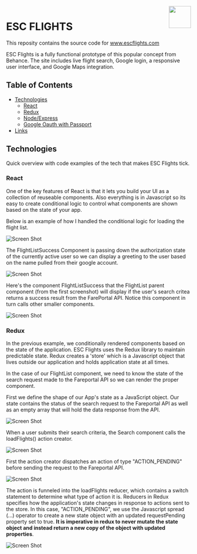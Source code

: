 <a href="http://www.escflights.com/">
  <img src="images/paper-airplane-clipart-2.png" alt="" title="Aimeos" align="right" height="60" />
</a>

ESC FLIGHTS
======================

This reposity contains the source code for www.escflights.com 

ESC Flights is a fully functional prototype of 
<a src="https://www.behance.net/gallery/45904083/Google-Flights-Concept">this</a> popular concept from Behance.
The site includes live flight search, Google login, a responsive user interface, and Google Maps integration.

## Table of Contents

- [Technologies](#technologies)
  - [React](#react)
  - [Redux](#redux)
  - [Node/Express](#node/express)
  - [Google Oauth with Passport](#oauth)
- [Links](#links)

## Technologies 

Quick overview with code examples of the tech that makes ESC Flights tick. 

### React 

One of the key features of React is that it lets you build your UI as a collection of reuseable components. Also everything is in Javascript so its easy to create conditional logic to control what components are shown based on the state of your app. 

Below is an example of how I handled the conditional logic for loading the flight list. 

![Screen Shot](/images/React_condRender.png?raw=true)

The FlightListSuccess Component is passing down the authorization state of the currently active user so we can display a greeting to the user based on the name pulled from their google account.

![Screen Shot](/images/auth_greeting.png?raw=true)

Here's the component FlightListSuccess that the FlightList parent component (from the first screenshot) will display if the user's search critea returns a success result from the FarePortal API. Notice this component in turn calls other smaller components. 

![Screen Shot](/images/flightlistsuccess.png?raw=true)

### Redux 

In the previous example, we conditionally rendered components based on the state of the application. ESC Flights uses the Redux library to maintain predictable state. Redux creates a 'store' which is a Javascript object that lives outside our application and holds application state at all times. 

In the case of our FlightList component, we need to know the state of the search request made to the Fareportal API so we can render the proper component. 

First we define the shape of our App's state as a JavaScript object. Our state contains the status of the search request to the Fareportal API as well as an empty array that will hold the data response from the API.

![Screen Shot](/images/state.png?raw=true)

When a user submits their search criteria, the Search component calls the loadFlights() action creator. 

![Screen Shot](/images/LoadFlights_creator.png?raw=true)

First the action creator dispatches an action of type "ACTION_PENDING" before sending the request to the Fareportal API.

![Screen Shot](/images/action_pending.png?raw=true)

The action is funneled into the loadFlights reducer, which contains a switch statement to determine what type of action it is. Reducers in Redux specifies how the application's state changes in response to actions sent to the store. In this case, "ACTION_PENDING", we use the Javascript spread (...) operator to create a new state object 
with an updated requestPending property set to true. __It is imperative in redux to never mutate the state object and instead return a new copy of the object with updated properties__. 

![Screen Shot](/images/Action_pending_reducer.png?raw=true)





